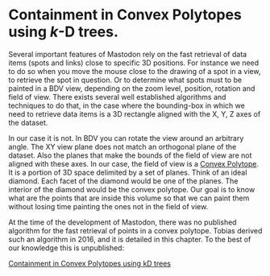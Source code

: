 # Containment in Convex Polytopes using *k*-D trees.

Several important features of Mastodon rely on the fast retrieval of data items (spots and links) close to specific 3D positions. 
For instance we need to do so when you move the mouse close to the drawing of a spot in a view, to retrieve the spot in question. 
Or to determine what spots must to be painted in a BDV view, depending on the zoom level, position, rotation and field of view. 
There exists several well established algorithms and techniques to do that, in the case where the bounding-box in which we need to retrieve data items is a 3D rectangle aligned with the X, Y, Z axes of the dataset.

In our case it is not. 
In BDV you can rotate the view around an arbitrary angle. 
The XY view plane does not match an orthogonal plane of the dataset. 
Also the planes that make the bounds of the field of view are not aligned with these axes. 
In our case, the field of view is a [Convex Polytope](https://en.wikipedia.org/wiki/Convex_polytope). 
It is a portion of 3D space delimited by a set of planes. 
Think of an ideal diamond. 
Each facet of the diamond would be one of the planes. 
The interior of the diamond would be the convex polytope. 
Our goal is to know what are the points that are inside this volume so that we can paint them without losing time painting the ones not in the field of view.

At the time of the development of Mastodon, there was no published algorithm for the fast retrieval of points in a convex polytope. 
Tobias derived such an algorithm in 2016, and it is detailed in this chapter.
To the best of our knowledge this is unpublished:

[Containment in Convex Polytopes using kD trees](./TPietzschConvexPolytopes.pdf)